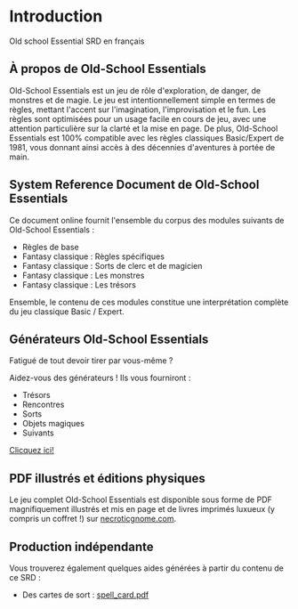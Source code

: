 # Introduction

Old school Essential SRD en français

## À propos de Old-School Essentials

Old-School Essentials est un jeu de rôle d'exploration, de danger, de
monstres et de magie. Le jeu est intentionnellement simple en termes de
règles, mettant l'accent sur l'imagination, l'improvisation et le fun.
Les règles sont optimisées pour un usage facile en cours de jeu, avec
une attention particulière sur la clarté et la mise en page. De plus,
Old-School Essentials est 100% compatible avec les règles classiques
Basic/Expert de 1981, vous donnant ainsi accès à des décennies
d'aventures à portée de main.

## System Reference Document de Old-School Essentials

Ce document online fournit l'ensemble du corpus des modules suivants de
Old-School Essentials :

  - Règles de base
  - Fantasy classique : Règles spécifiques
  - Fantasy classique : Sorts de clerc et de magicien
  - Fantasy classique : Les monstres
  - Fantasy classique : Les trésors

Ensemble, le contenu de ces modules constitue une interprétation
complète du jeu classique Basic / Expert.

## Générateurs Old-School Essentials

Fatigué de tout devoir tirer par vous-même ?

Aidez-vous des générateurs \! Ils vous fourniront :

  - Trésors
  - Rencontres
  - Sorts
  - Objets magiques
  - Suivants

[Clicquez ici\!](https://oldschoolessentials.necroticgnome.com/generators/)

## PDF illustrés et éditions physiques

Le jeu complet Old-School Essentials est disponible sous forme de PDF
magnifiquement illustrés et mis en page et de livres imprimés luxueux (y
compris un coffret \!) sur [necroticgnome.com](https://necroticgnome.com).

## Production indépendante
Vous trouverez également quelques aides générées à partir du contenu de ce SRD :

- Des cartes de sort : [spell_card.pdf](spell_card.pdf)

